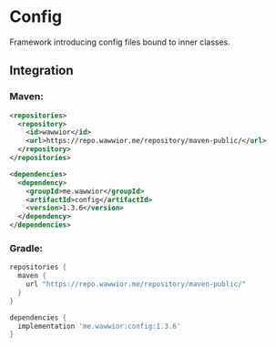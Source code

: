 # Config

Framework introducing config files bound to inner classes.

## Integration

### Maven:

```xml
<repositories>
  <repository>
    <id>wawwior</id>
    <url>https://repo.wawwior.me/repository/maven-public/</url>
  </repository>
</repositories>

<dependencies>
  <dependency>
    <groupId>me.wawwior</groupId>
    <artifactId>config</artifactId>
    <version>1.3.6</version>
  </dependency>
</dependencies>
```

### Gradle:

```gradle
repositories {
  maven {
    url "https://repo.wawwior.me/repository/maven-public/"
  }
}

dependencies {
  implementation 'me.wawwior:config:1.3.6'
}
```
